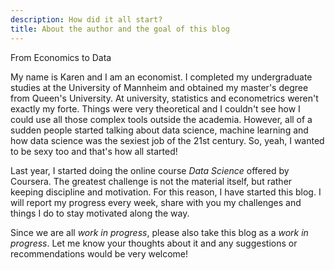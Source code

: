 ```yaml
---
description: How did it all start?
title: About the author and the goal of this blog
---
```


From Economics to Data

My name is Karen and I am an economist. I completed my undergraduate studies at the University of Mannheim and obtained my master's degree from Queen's University. At university, statistics and econometrics weren't exactly my forte. Things were very theoretical and I couldn't see how I could use all those complex tools outside the academia. However, all of a sudden people started talking about data science, machine learning and how data science was the sexiest job of the 21st century. So, yeah, I wanted to be sexy too and that's how all started!

Last year, I started doing the online course *Data Science* offered by Coursera. The greatest challenge is not the material itself, but rather keeping discipline and motivation. For this reason, I have started this blog. I will report my progress every week, share with you my challenges and things I do to stay motivated along the way. 


  
  
  
Since we are all *work in progress*, please also take this blog as a *work in progress*. Let me know your thoughts about it and any suggestions or recommendations would be very welcome! 

